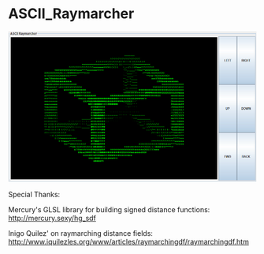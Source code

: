 # ASCII_Raymarcher 


![alt text](https://github.com/OllieReynolds/ASCII_Raymarcher/blob/master/meta/preview.gif "img")


Special Thanks:

Mercury's GLSL library for building signed distance functions: http://mercury.sexy/hg_sdf

Inigo Quilez' on raymarching distance fields: http://www.iquilezles.org/www/articles/raymarchingdf/raymarchingdf.htm 
